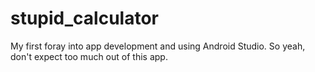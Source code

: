 # stupid_calculator
My first foray into app development and using Android Studio. So yeah, don't expect too much out of this app.
